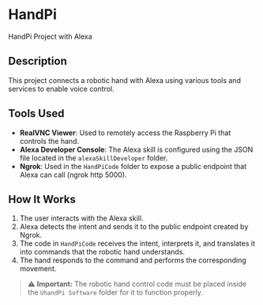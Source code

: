 # HandPi

HandPi Project with Alexa

## Description

This project connects a robotic hand with Alexa using various tools and services to enable voice control.

## Tools Used

- **RealVNC Viewer**: Used to remotely access the Raspberry Pi that controls the hand.
- **Alexa Developer Console**: The Alexa skill is configured using the JSON file located in the `alexaSkillDeveloper` folder.
- **Ngrok**: Used in the `HandPiCode` folder to expose a public endpoint that Alexa can call (ngrok http 5000).

## How It Works

1. The user interacts with the Alexa skill.
2. Alexa detects the intent and sends it to the public endpoint created by Ngrok.
3. The code in `HandPiCode` receives the intent, interprets it, and translates it into commands that the robotic hand understands.
4. The hand responds to the command and performs the corresponding movement.

> ⚠️ **Important:** The robotic hand control code must be placed inside the `UhandPi Software` folder for it to function properly.


